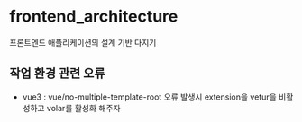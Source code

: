 # frontend_architecture
프론트엔드 애플리케이션의 설계 기반 다지기

## 작업 환경 관련 오류
- vue3 : vue/no-multiple-template-root 오류 발생시 extension을 vetur을 비활성하고 volar를 활성화 해주자